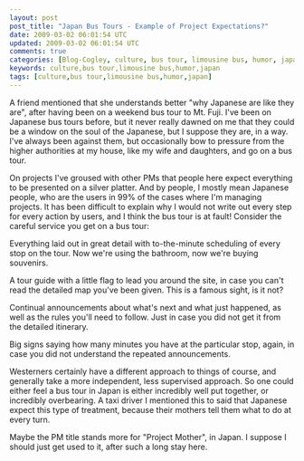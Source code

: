 ```yaml
---           
layout: post
post_title: "Japan Bus Tours - Example of Project Expectations?"
date: 2009-03-02 06:01:54 UTC
updated: 2009-03-02 06:01:54 UTC
comments: true
categories: [Blog-Cogley, culture, bus tour, limousine bus, humor, japan]
keywords: culture,bus tour,limousine bus,humor,japan
tags: [culture,bus tour,limousine bus,humor,japan]
---
```

 

A friend mentioned that she understands better "why Japanese are like they are", after having been on a weekend bus tour to Mt. Fuji. I've been on Japanese bus tours before, but it never really dawned on me that they could be a window on the soul of the Japanese, but I suppose they are, in a way. I've always been against them, but occasionally bow to pressure from the higher authorities at my house, like my wife and daughters, and go on a bus tour. 


On projects I've groused with other PMs that people here expect everything to be presented on a silver platter. And by people, I mostly mean Japanese people, who are the users in 99% of the cases where I'm managing projects. It has been difficult to explain why I would not write out every step for every action by users, and I think the bus tour is at fault! Consider the careful service you get on a bus tour: 





Everything laid out in great detail with to-the-minute scheduling of every stop on the tour. Now we're using the bathroom, now we're buying souvenirs.


A tour guide with a little flag to lead you around the site, in case you can't read the detailed map you've been given. This is a famous sight, is it not?


Continual announcements about what's next and what just happened, as well as the rules you'll need to follow. Just in case you did not get it from the detailed itinerary.


Big signs saying how many minutes you have at the particular stop, again, in case you did not understand the repeated announcements.





Westerners certainly have a different approach to things of course, and generally take a more independent, less supervised approach. So one could either feel a bus tour in Japan is either incredibly well put together, or incredibly overbearing. A taxi driver I mentioned this to said that Japanese expect this type of treatment, because their mothers tell them what to do at every turn. 


Maybe the PM title stands more for "Project Mother", in Japan. I suppose I should just get used to it, after such a long stay here. 

